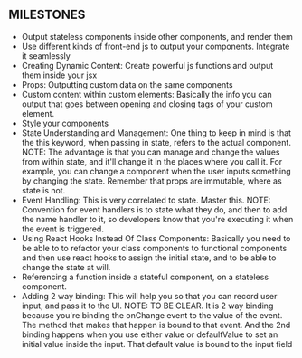 ## MILESTONES
- Output stateless components inside other components, and render them
- Use different kinds of front-end js to output your components. Integrate it seamlessly
- Creating Dynamic Content: Create powerful js functions and output them inside your jsx
- Props: Outputting custom data on the same components
- Custom content within custom elements: Basically the info you can output that goes between opening and closing tags of your custom element.
- Style your components
- State Understanding and Management: One thing to keep in mind is that the this keyword, when passing in state, refers to the actual component. NOTE: The advantage is that you can manage and change the values from within state, and it'll change it in the places where you call it. For example, you can change a component when the user inputs something by changing the state. Remember that props are immutable, where as state is not.
- Event Handling: This is very correlated to state. Master this. NOTE: Convention for event handlers is to state what they do, and then to add the name handler to it, so developers know that you're executing it when the event is triggered.
- Using React Hooks Instead Of Class Components: Basically you need to be able to to refactor your class components to functional components and then use react hooks to assign the initial state, and to be able to change the state at will.
- Referencing a function inside a stateful component, on a stateless component.
- Adding 2 way binding: This will help you so that you can record user input, and pass it to the UI. NOTE: TO BE CLEAR. It is 2 way binding because you're binding the onChange event to the value of the event. The method that makes that happen is bound to that event. And the 2nd binding happens when you use either value or defaultValue to set an initial value inside the input. That default value is bound to the input field
